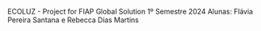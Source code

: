 ECOLUZ - Project for FIAP Global Solution
1º Semestre 2024 
Alunas: Flávia Pereira Santana e Rebecca Dias Martins
